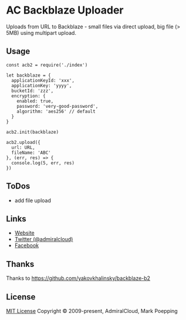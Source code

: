 # AC Backblaze Uploader
Uploads from URL to Backblaze - small files via direct upload, big file (> 5MB) using multipart upload.

## Usage

```
const acb2 = require('./index')

let backblaze = {
  applicationKeyId: 'xxx',
  applicationKey: 'yyyy',
  bucketId: 'zzz',
  encryption: {
    enabled: true,
    password: 'very-good-password',
    algorithm: 'aes256' // default
  }
}

acb2.init(backblaze)

acb2.upload({
  url: URL,
  fileName: 'ABC'
}, (err, res) => {
  console.log(5, err, res)
})

```

## ToDos
+ add file upload

## Links
- [Website](https://www.admiralcloud.com/)
- [Twitter (@admiralcloud)](https://twitter.com/admiralcloud)
- [Facebook](https://www.facebook.com/MediaAssetManagement/)

## Thanks
Thanks to https://github.com/yakovkhalinsky/backblaze-b2

## License
[MIT License](https://opensource.org/licenses/MIT) Copyright © 2009-present, AdmiralCloud, Mark Poepping